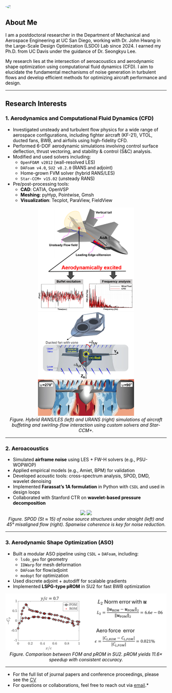 <div style="display: flex; align-items: center; margin-top: 1em; margin-bottom: 1.5em;">
  <img src="/assets/KDH_Google1.png" width="130px" style="border-radius: 50%; margin-right: 20px;" />
  <div>
    <!-- 이름과 소속은 상단에 자동 출력되므로 여기선 생략 -->
  </div>
</div>

<div style="color: black;">

## About Me

I am a postdoctoral researcher in the Department of Mechanical and Aerospace Engineering at UC San Diego, working with Dr. John Hwang in the Large-Scale Design Optimization (LSDO) Lab since 2024. I earned my Ph.D. from UC Davis under the guidance of Dr. Seongkyu Lee.

My research lies at the intersection of aeroacoustics and aerodynamic shape optimization using computational fluid dynamics (CFD). I aim to elucidate the fundamental mechanisms of noise generation in turbulent flows and develop efficient methods for optimizing aircraft performance and design.

---

## Research Interests

### 1. Aerodynamics and Computational Fluid Dynamics (CFD)

- Investigated unsteady and turbulent flow physics for a wide range of aerospace configurations, including fighter aircraft (KF-21), VTOL, ducted fans, BWB, and airfoils using high-fidelity CFD.
- Performed 6-DOF aerodynamic simulations involving control surface deflection, thrust vectoring, and stability & control (S&C) analysis.
- Modified and used solvers including:
  - `OpenFOAM v2012` (wall-resolved LES)
  - `DAFoam v4.0`, `SU2 v8.2.0` (RANS and adjoint)
  - Home-grown FVM solver (hybrid RANS/LES)
  - `Star-CCM+ v15.02` (unsteady RANS)
- Pre/post-processing tools:
  - **CAD**: CATIA, OpenVSP  
  - **Meshing**: pyHyp, Pointwise, Gmsh  
  - **Visualization**: Tecplot, ParaView, FieldView

<div align="center">
  <img src="/assets/figures/Airplane1_jet.png" width="300"/>
  <img src="/assets/figures/Airplane2_vtol.png" width="300"/>
  <br/>
  <em>
    Figure. Hybrid RANS/LES (left) and URANS (right) simulations of aircraft buffeting and swirling-flow interaction using custom solvers and Star-CCM+.
  </em>
</div>

---

### 2. Aeroacoustics

- Simulated **airframe noise** using LES + FW-H solvers (e.g., PSU-WOPWOP)
- Applied empirical models (e.g., Amiet, BPM) for validation
- Developed acoustic tools: cross-spectrum analysis, SPOD, DMD, wavelet denoising
- Implemented **Farassat’s 1A formulation** in Python with `CSDL` and used in design loops
- Collaborated with Stanford CTR on **wavelet-based pressure decomposition**

<div align="center">
  <img src="/assets/figures/spod_1_sweep0deg_1kHz.gif" width="300"/>
  <img src="/assets/figures/spod_2_sweep45deg_1kHz.gif" width="300"/>
  <br/>
  <em>
    Figure. SPOD (St ≈ 15) of noise source structures under straight (left) and 45° misaligned flow (right). Spanwise coherence is key for noise reduction.
  </em>
</div>

---

### 3. Aerodynamic Shape Optimization (ASO)

- Built a modular ASO pipeline using `CSDL` + `DAFoam`, including:
  - `lsdo_geo` for geometry
  - `IDWarp` for mesh deformation
  - `DAFoam` for flow/adjoint
  - `modopt` for optimization
- Used discrete adjoint + autodiff for scalable gradients
- Implemented **LSPG-type pROM** in SU2 for fast BWB optimization

<p align="center">
  <img src="/assets/figures/aso_rom.png" width="600"/>
  <br/>
  <em>
    Figure. Comparison between FOM and pROM in SU2. pROM yields 11.6× speedup with consistent accuracy.
  </em>
</p>

---

* For the full list of journal papers and conference proceedings, please see the [CV](./CV_Donghun_Kang_Git.pdf)  
* For questions or collaborations, feel free to reach out via [email](mailto:d8kang@ucsd.edu).*

</div>
